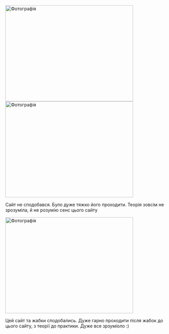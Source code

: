 <!DOCTYPE html>
<html lang="en">
<head>
    <meta charset="UTF-8">
    <meta http-equiv="X-UA-Compatible" content="IE=edge">
    <meta name="viewport" content="width=device-width, initial-scale=1.0">
    <title>frog</title>
   
</head>
<body>
    <img src="https://drive.google.com/drive/folders/1eemsBgC9kt4_t4bjh-U8_R3K470DkDqp" width="400" height="300" alt="Фотографія">
    <img src="https://drive.google.com/drive/folders/1eemsBgC9kt4_t4bjh-U8_R3K470DkDqp" width="400" height="300" alt="Фотографія">
    <p>
        Сайт не сподобався. Було дуже тяжко його проходити. Теорія зовсім не зрозуміла, й не розумію сенс цього сайту
    </p>
    <img src="https://drive.google.com/drive/folders/1eemsBgC9kt4_t4bjh-U8_R3K470DkDqp" width="400" height="300" alt="Фотографія">
    <p>
        Цей сайт та жабки сподобались. Дуже гарно проходити після жабок до цього сайту, з теорії до практики. Дуже все зрзуміоло :)
    </p>
</body>
</html>
